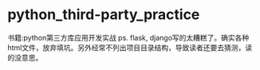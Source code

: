 # python_third-party_practice
书籍:python第三方库应用开发实战
ps. flask, django写的太糟糕了。确实各种html文件，放弃填坑。另外经常不列出项目目录结构，导致读者还要去猜测，读的没意思。